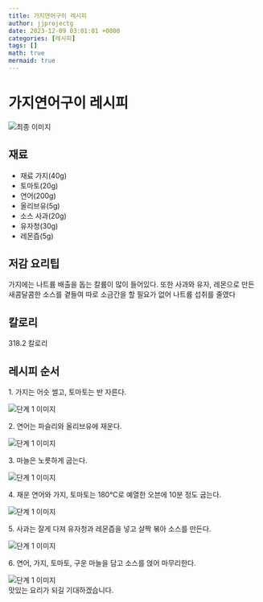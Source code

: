 ```yaml
---
title: 가지연어구이 레시피
author: jjprojectg
date: 2023-12-09 03:01:01 +0000
categories: [레시피]
tags: []
math: true
mermaid: true
---
```

<meta name="og:type" content="website"/>
<meta charset="UTF-8"/>
<div class="header">
  <h1>가지연어구이 레시피</h1>
</div>

<div class="container my-4">
  <div class="row">
    <div class="col-12 col-md-6">
      <div class="recipe-image">
        <img src="http://www.foodsafetykorea.go.kr/uploadimg/cook/10_00233_2.png" class="step-image" alt="최종 이미지"/>
      </div>
    </div>
    <div class="col-12 col-md-6">
      <div class="ingredients">
        <h2>재료</h2>
        <ul class="card">
          <li> 재료 가지(40g) </li>
          <li>  토마토(20g) </li>
          <li>  연어(200g) </li>
          <li> 올리브유(5g) </li>
          <li> 소스 사과(20g) </li>
          <li>  유자청(30g) </li>
          <li>  레몬즙(5g) </li>
</ul>
      </div>
    </div>
    <div class="col-12 col-md-6">
      <div class="ingredients">
        <h2>저감 요리팁</h2>
        <div class="card"> 
          <p>
            가지에는 나트륨 배출을 돕는 칼륨이 많이 들어있다.
또한 사과와 유자, 레몬으로 만든 새콤달콤한 소스를 곁들여
따로 소금간을 할 필요가 없어 나트륨 섭취를 줄였다
          </p>
        </div>
      </div>
      <div class="ingredients">
        <h2>칼로리</h2>
        <div class="card"> 
          <p>
            318.2 칼로리
          </p>
        </div>
      </div>
    </div>
  </div>

  <h2 class="my-4">레시피 순서</h2>
  <div class="card recipe-card">
    <div class="card-body recipe-step">
      <p class="card-text step-description">1. 가지는 어슷 썰고, 토마토는 반
자른다.</p>
      <img src="http://www.foodsafetykorea.go.kr/uploadimg/cook/20_00233_1.png" alt="단계 1 이미지" class="step-image"/>
    </div>
  </div>
  <div class="card recipe-card">
    <div class="card-body recipe-step">
      <p class="card-text step-description">2. 연어는 파슬리와 올리브유에 재운다.</p>
      <img src="http://www.foodsafetykorea.go.kr/uploadimg/cook/20_00233_2.png" alt="단계 1 이미지" class="step-image"/>
    </div>
  </div>
  <div class="card recipe-card">
    <div class="card-body recipe-step">
      <p class="card-text step-description">3. 마늘은 노릇하게 굽는다.</p>
      <img src="http://www.foodsafetykorea.go.kr/uploadimg/cook/20_00233_3.png" alt="단계 1 이미지" class="step-image"/>
    </div>
  </div>
  <div class="card recipe-card">
    <div class="card-body recipe-step">
      <p class="card-text step-description">4. 재운 연어와 가지, 토마토는 180℃로
예열한 오븐에 10분 정도 굽는다.</p>
      <img src="http://www.foodsafetykorea.go.kr/uploadimg/cook/20_00233_4.png" alt="단계 1 이미지" class="step-image"/>
    </div>
  </div>
  <div class="card recipe-card">
    <div class="card-body recipe-step">
      <p class="card-text step-description">5. 사과는 잘게 다져 유자청과
레몬즙을 넣고 살짝 볶아 소스를
만든다.</p>
      <img src="http://www.foodsafetykorea.go.kr/uploadimg/cook/20_00233_5.png" alt="단계 1 이미지" class="step-image"/>
    </div>
  </div>
  <div class="card recipe-card">
    <div class="card-body recipe-step">
      <p class="card-text step-description">6. 연어, 가지, 토마토, 구운 마늘을
담고 소스를 얹어 마무리한다.</p>
      <img src="http://www.foodsafetykorea.go.kr/uploadimg/cook/20_00233_6.png" alt="단계 1 이미지" class="step-image"/>
    </div>
  </div>

</div>
맛있는 요리가 되길 기대하겠습니다.
